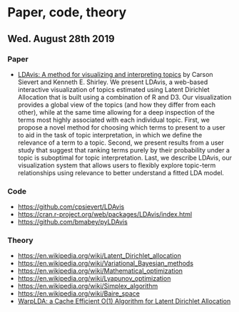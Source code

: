 # Paper, code, theory

## Wed. August 28th 2019

### Paper
- [LDAvis: A method for visualizing and interpreting topics](https://www.aclweb.org/anthology/W14-3110) by 
Carson Sievert and Kenneth E. Shirley. We present LDAvis, a web-based interactive
visualization of topics estimated using
Latent Dirichlet Allocation that is built using
a combination of R and D3. Our visualization
provides a global view of the topics
(and how they differ from each other),
while at the same time allowing for a deep
inspection of the terms most highly associated
with each individual topic. First,
we propose a novel method for choosing
which terms to present to a user to aid in
the task of topic interpretation, in which
we define the relevance of a term to a
topic. Second, we present results from a
user study that suggest that ranking terms
purely by their probability under a topic is
suboptimal for topic interpretation. Last,
we describe LDAvis, our visualization
system that allows users to flexibly explore
topic-term relationships using relevance to
better understand a fitted LDA model.

### Code
- https://github.com/cpsievert/LDAvis
- https://cran.r-project.org/web/packages/LDAvis/index.html
- https://github.com/bmabey/pyLDAvis

### Theory
- https://en.wikipedia.org/wiki/Latent_Dirichlet_allocation
- https://en.wikipedia.org/wiki/Variational_Bayesian_methods
- https://en.wikipedia.org/wiki/Mathematical_optimization
- https://en.wikipedia.org/wiki/Lyapunov_optimization
- https://en.wikipedia.org/wiki/Simplex_algorithm
- https://en.wikipedia.org/wiki/Baire_space
- [WarpLDA: a Cache Efficient O(1) Algorithm for
Latent Dirichlet Allocation](https://arxiv.org/pdf/1510.08628.pdf)  
